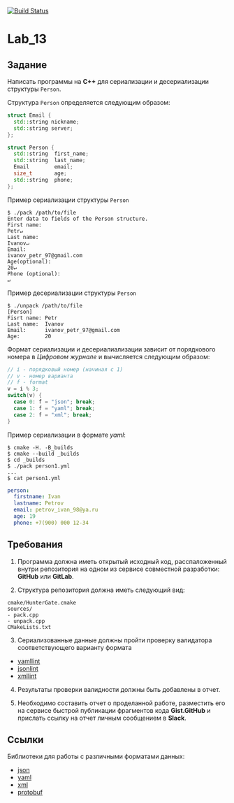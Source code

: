 [![Build Status](https://travis-ci.org/uIiana99/Lab_13.svg?branch=master)](https://travis-ci.org/uIiana99/Lab_13)
# Lab_13

## Задание

Написать программы на **C++** для сериализации и десериализации структуры `Person`.

Структура `Person` определяется следующим образом:

```cpp
struct Email {
  std::string nickname;
  std::string server;
};

struct Person {
  std::string  first_name;
  std::string  last_name;
  Email        email;
  size_t       age;
  std::string  phone;
};
```

Пример сериализации структуры `Person` 
```ShellSession
$ ./pack /path/to/file
Enter data to fields of the Person structure.
First name:
Petr↵
Last name:
Ivanov↵
Email:
ivanov_petr_97@gmail.com
Age(optional):
20↵
Phone (optional):
↵
```

Пример десериализации структуры `Person` 
```ShellSession
$ ./unpack /path/to/file
[Person]
Fisrt name: Petr
Last name:  Ivanov
Email:      ivanov_petr_97@gmail.com
Age:        20
```

Формат сериализации и десериалиализации зависит от порядкового номера в *Цифровом журнале* и
вычисляется следующим образом:
```cpp
// i - порядковый номер (начиная с 1)
// v - номер варианта
// f - format
v = i % 3;
switch(v) {
  case 0: f = "json"; break;
  case 1: f = "yaml"; break;
  case 2: f = "xml"; break;
}
``` 

 Пример сериализации в формате *yaml*:
```ShellSession
$ cmake -H. -B_builds
$ cmake --build _builds
$ cd _builds
$ ./pack person1.yml
...
$ cat person1.yml
```

```yaml
person:
  firstname: Ivan
  lastname: Petrov
  email: petrov_ivan_98@ya.ru
  age: 19
  phone: +7(900) 000 12-34
```

## Требования

1. Программа должна иметь открытый исходный код, расспаложенный внутри репозитория
на одном из сервисе совместной разработки: **GitHub** или **GitLab**.

2. Структура репозитория должна иметь следующий вид:
```
cmake/HunterGate.cmake
sources/
- pack.cpp 
- unpack.cpp
CMakeLists.txt
```

3. Сериализованные данные должны пройти проверку валидатора соответствующего варианту формата
- [yamllint](https://github.com/adrienverge/yamllint)
- [jsonlint](https://github.com/zaach/jsonlint)
- [xmllint](http://xmlsoft.org/xmllint.html)

4. Результаты проверки валидности должны быть добавлены в отчет.

5. Необходимо составить отчет о проделанной работе, разместить его на сервисе быстрой публикации фрагментов кода **Gist.GitHub**
и прислать ссылку на отчет личным сообщением в **Slack**.

## Ссылки
Библиотеки для работы с различными форматами данных:
- [json](https://github.com/nlohmann/json)
- [yaml](https://github.com/jbeder/yaml-cpp)
- [xml](https://github.com/zeux/pugixml)
- [protobuf](https://github.com/google/protobuf)
